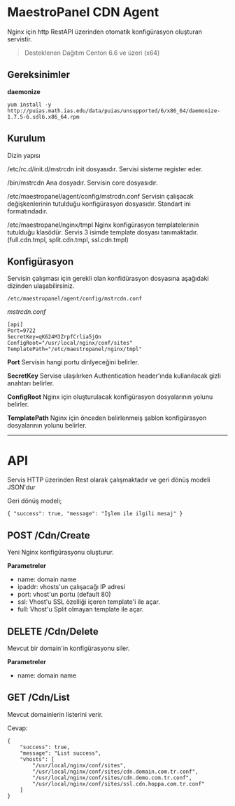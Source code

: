 MaestroPanel CDN Agent
======================
Nginx için http RestAPI üzerinden otomatik konfigürasyon oluşturan servistir.

> Desteklenen Dağıtım Centon 6.6 ve üzeri (x64)

Gereksinimler
-------------

**daemonize**

    yum install -y http://puias.math.ias.edu/data/puias/unsupported/6/x86_64/daemonize-1.7.5-6.sdl6.x86_64.rpm

Kurulum
-------
Dizin yapısı

/etc/rc.d/init.d/mstrcdn
init dosyasıdır. Servisi sisteme register eder.

/bin/mstrcdn 
Ana dosyadır. Servisin core dosyasıdır.

/etc/maestropanel/agent/config/mstrcdn.conf
Servisin çalışacak değişkenlerinin tutulduğu konfigürasyon dosyasıdır. Standart ini formatındadır. 

/etc/maestropanel/nginx/tmpl 
Nginx konfigürasyon templatelerinin tutulduğu klasödür. Servis 3 isimde template dosyası tanımaktadır. (full.cdn.tmpl, split.cdn.tmpl, ssl.cdn.tmpl)

Konfigürasyon
-------------
Servisin çalışması için gerekli olan konfidürasyon dosyasına aşağıdaki dizinden ulaşabilirsiniz.

    /etc/maestropanel/agent/config/mstrcdn.conf

*mstrcdn.conf*

    [api] 
    Port=9722 
    SecretKey=qK624M3ZrpfCrlia5jQn 
    ConfigRoot="/usr/local/nginx/conf/sites" 
    TemplatePath="/etc/maestropanel/nginx/tmpl"

**Port**
Servisin hangi portu dinlyeceğini belirler.

**SecretKey**
Servise ulaşılırken Authentication header'ında kullanılacak gizli anahtarı belirler.

**ConfigRoot**
Nginx için oluşturulacak konfigürasyon dosyalarının yolunu belirler.

**TemplatePath**
Nginx için önceden belirlenmeiş şablon konfigürasyon dosyalarının yolunu belirler.

----------
API
===

Servis HTTP üzerinden Rest olarak çalışmaktadır ve geri dönüş modeli JSON'dur

Geri dönüş modeli;

    { "success": true, "message": "İşlem ile ilgili mesaj" }


POST /Cdn/Create
----------------
Yeni Nginx konfigürasyonu oluşturur.

**Parametreler**

 - name: domain name  
 - ipaddr: vhosts'un çalışacağı IP adresi  
 - port: vhost'un portu (default 80)  
 - ssl: Vhost'u SSL özelliği içeren template'i ile açar.  
 - full: Vhost'u Split olmayan template ile açar.

DELETE /Cdn/Delete
------------------
Mevcut bir domain'in konfigürasyonu siler.

**Parametreler**

 - name: domain name

GET /Cdn/List
-------------
Mevcut domainlerin listerini verir.

Cevap:

    {
        "success": true,
        "message": "List success",
        "vhosts": [
            "/usr/local/nginx/conf/sites",
            "/usr/local/nginx/conf/sites/cdn.domain.com.tr.conf",
            "/usr/local/nginx/conf/sites/cdn.demo.com.tr.conf",
            "/usr/local/nginx/conf/sites/ssl.cdn.hoppa.com.tr.conf"
        ]
    }
